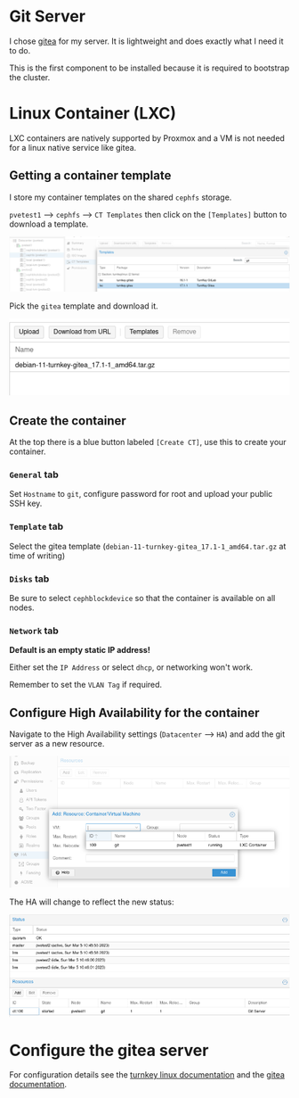 # Git Server

I chose [gitea](https://gitea.io/) for my server. It is lightweight and does exactly what I need it to do.

This is the first component to be installed because it is required to bootstrap the cluster.

# Linux Container (LXC)

LXC containers are natively supported by Proxmox and a VM is not needed for a linux native service like gitea.

## Getting a container template

I store my container templates on the shared `cephfs` storage.

`pvetest1` --> `cephfs` --> `CT Templates` then click on the `[Templates]` button to download a template.

![Templates dialog](images/lxc-template-download.png "Templates dialog")

Pick the `gitea` template and download it.

![Templates available](images/lxc-template-available.png "Templates available")

## Create the container

At the top there is a blue button labeled `[Create CT]`, use this to create your container.

### `General` tab

Set `Hostname` to `git`, configure password for root and upload your public SSH key.

### `Template` tab

Select the gitea template (`debian-11-turnkey-gitea_17.1-1_amd64.tar.gz` at time of writing)

### `Disks` tab
Be sure to select `cephblockdevice` so that the container is available on all nodes.

### `Network` tab
**Default is an empty static IP address!**

Either set the `IP Address` or select `dhcp`, or networking won't work.

Remember to set the `VLAN Tag` if required.

## Configure High Availability for the container

Navigate to the High Availability settings (`Datacenter` --> `HA`) and add the git server as a new resource.

![Add HA resource](images/ha-add-resource.png "Add HA resource")

The HA will change to reflect the new status:

![HA status](images/ha-status.png "HA status")

# Configure the gitea server

For configuration details see the [turnkey linux documentation](https://www.turnkeylinux.org/gitea) and the
[gitea documentation](https://docs.gitea.io/en-us/).
